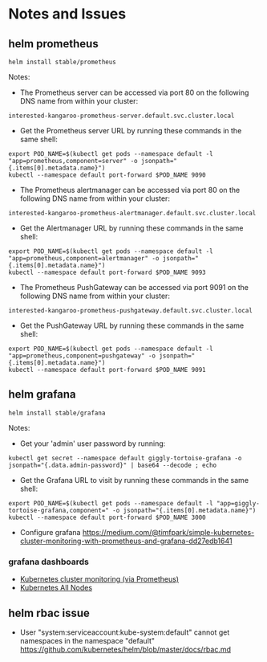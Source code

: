 # Notes and Issues

## helm prometheus
```
helm install stable/prometheus
```

Notes:
* The Prometheus server can be accessed via port 80 on the following DNS name from within your cluster:
```
interested-kangaroo-prometheus-server.default.svc.cluster.local
```

* Get the Prometheus server URL by running these commands in the same shell:
```
export POD_NAME=$(kubectl get pods --namespace default -l "app=prometheus,component=server" -o jsonpath="{.items[0].metadata.name}")
kubectl --namespace default port-forward $POD_NAME 9090
```

* The Prometheus alertmanager can be accessed via port 80 on the following DNS name from within your cluster:
```
interested-kangaroo-prometheus-alertmanager.default.svc.cluster.local
```

* Get the Alertmanager URL by running these commands in the same shell:
```
export POD_NAME=$(kubectl get pods --namespace default -l "app=prometheus,component=alertmanager" -o jsonpath="{.items[0].metadata.name}")
kubectl --namespace default port-forward $POD_NAME 9093
```

* The Prometheus PushGateway can be accessed via port 9091 on the following DNS name from within your cluster:
```
interested-kangaroo-prometheus-pushgateway.default.svc.cluster.local
```

* Get the PushGateway URL by running these commands in the same shell:
```
export POD_NAME=$(kubectl get pods --namespace default -l "app=prometheus,component=pushgateway" -o jsonpath="{.items[0].metadata.name}")
kubectl --namespace default port-forward $POD_NAME 9091
```

## helm grafana
```
helm install stable/grafana
```
Notes:
* Get your 'admin' user password by running:
```
kubectl get secret --namespace default giggly-tortoise-grafana -o jsonpath="{.data.admin-password}" | base64 --decode ; echo
```

* Get the Grafana URL to visit by running these commands in the same shell:
```
export POD_NAME=$(kubectl get pods --namespace default -l "app=giggly-tortoise-grafana,component=" -o jsonpath="{.items[0].metadata.name}")
kubectl --namespace default port-forward $POD_NAME 3000
```

* Configure grafana
https://medium.com/@timfpark/simple-kubernetes-cluster-monitoring-with-prometheus-and-grafana-dd27edb1641

### grafana dashboards
* [Kubernetes cluster monitoring (via Prometheus)](https://grafana.com/dashboards/315)
* [Kubernetes All Nodes](https://grafana.com/dashboards/3131)
## helm rbac issue
* User "system:serviceaccount:kube-system:default" cannot get namespaces in the namespace "default"
https://github.com/kubernetes/helm/blob/master/docs/rbac.md
